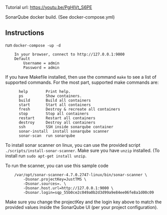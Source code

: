 
Tutorial url: https://youtu.be/PgHIVt_S6PE 

SonarQube docker build. (See docker-compose.yml)

## Instructions
run `docker-compose -up -d`
```
    In your browser, connect to http://127.0.0.1:9000
    Default
        Username = admin
        Password = admin
```
If you have Makefile installed, then use the command `make` to see a list of supported commands. For the most part, supported make commands are:
````
      help        Print help.
      ps          Show containers.
      build       Build all containers
      start       Start all containers
      fresh       Destroy & recreate all containers
      stop        Stop all containers
      restart     Restart all containers
      destroy     Destroy all containers
      ssh         SSH inside sonarqube container
      sonar-install  install sonarqube scanner
      sonar-scan  run sonarqube
````

To install sonar scanner on linux, you can use the provided script `./scripts/install-sonar-scanner`. Make sure you have `unzip` installed. (To install run `sudo apt-get install unzip`.

To run the scanner, you can use this sample code
````
	/var/opt/sonar-scanner-4.7.0.2747-linux/bin/sonar-scanner \
		-Dsonar.projectKey=JustTMS \
		-Dsonar.sources=. \
		-Dsonar.host.url=http://127.0.0.1:9000 \
		-Dsonar.login=sqp_55b0ce2c049a0b2d3d99a9e84ee06fe8a1d00c09
````
Make sure you change the projectKey and the login key above to match the provided values inside the SonarQube UI (per your project configuration).

